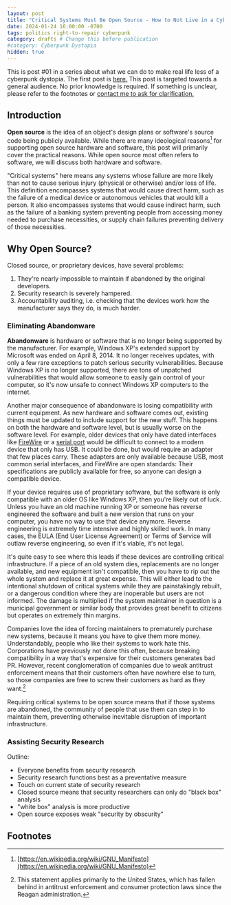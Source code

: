 ```yaml
---
layout: post
title: "Critical Systems Must Be Open Source - How to Not Live in a Cyberpunk Dystopia #01"
date: 2024-01-24 16:00:00 -0700
tags: politics right-to-repair cyberpunk
category: drafts # Change this before publication
#category: Cyberpunk Dystopia
hidden: true
--- 
```

This is post #01 <!-- Edit this AND THE TITLE before posting -->
in a series about what we can do to make real life less 
of a cyberpunk dystopia. The first post is 
[here.](https://sudo-nano.github.io/posts/Cyberpunk-Dystopia-00/) 
This post is targeted towards a general audience. No prior knowledge is required. 
If something is unclear, please refer to the footnotes or [contact me to ask for 
clarification.](https://sudo-nano.github.io/about/)

## Introduction
**Open source** is the idea of an object's design plans or software's source code
being publicly available. While there are many ideological reasons[^1] for supporting
open source hardware and software, this post will primarily cover the practical 
reasons. While open source most often refers to software, we will discuss both hardware
and software. 

"Critical systems" here means any systems whose failure are more likely than not 
to cause serious injury (physical or otherwise) and/or loss of life. This definition
encompasses systems that would cause direct harm, such as the failure of a medical 
device or autonomous vehicles that would kill a person. It also encompasses systems that 
would cause indirect harm, such as the failure of a banking system preventing people 
from accessing money needed to purchase necessities, or supply chain failures 
preventing delivery of those necessities. 

## Why Open Source? 

Closed source, or proprietary devices, have several problems:
1. They're nearly impossible to maintain if abandoned by the original developers.
2. Security research is severely hampered.
3. Accountability auditing, i.e. checking that the devices work how the manufacturer
says they do, is much harder. 

### Eliminating Abandonware 
**Abandonware** is hardware or software that is no longer being supported by the 
manufacturer. For example, Windows XP's extended support by Microsoft was ended 
on April 8, 2014. It no longer receives updates, with only a few rare exceptions 
to patch serious security vulnerabilities. Because Windows XP is no longer supported, 
there are tons of unpatched vulnerabilities that would allow someone to easily gain 
control of your computer, so it's now unsafe to connect Windows XP computers to 
the internet.

Another major consequence of abandonware is losing compatibility with current equipment. 
As new hardware and software comes out, existing things must be updated to include 
support for the new stuff. This happens on both the hardware and software level, 
but is usually worse on the software level. For example, 
older devices that only have dated interfaces like [FireWire](https://en.wikipedia.org/wiki/IEEE_1394)
or a [serial port](https://en.wikipedia.org/wiki/Serial_port) would 
be difficult to connect to a modern device that only has USB. It could be done, 
but would require an adapter that few places carry. These adapters are only available
because USB, most common serial interfaces, and FireWire are open standards: Their
specifications are publicly available for free, so anyone can design a compatible device. 

If your device requires use
of proprietary software, but the software is only compatible with an older OS like 
Windows XP, then you're likely out of luck. Unless you have an old machine running XP or someone
has reverse engineered the software and built a new version that runs on your computer, 
you have no way to use that device anymore. Reverse engineering is extremely time 
intensive and highly skilled work. In many cases, the EULA (End User License Agreement) 
or Terms of Service will outlaw reverse engineering, so even if it's viable, it's not legal. 

It's quite easy to see where this leads if these devices are controlling critical infrastructure. 
If a piece of an old system dies, replacements are no longer available, and new 
equipment isn't compatible, then you have to rip out the whole system and replace
it at great expense. This will either lead to the intentional shutdown of critical 
systems while they are painstakingly rebuilt, or a dangerous condition where they 
are inoperable but users are not informed. The damage is multiplied if the system
maintainer in question is a municipal government or similar body that provides great 
benefit to citizens but operates on extremely thin margins. 

Companies love the idea of forcing maintainers to prematurely purchase new systems, 
because it means you have to give them more money. 
Understandably, people who like their systems to work hate this. Corporations
have previously not done this often, because breaking compatibility in a way that's 
expensive for their customers generates bad PR. However, recent conglomeration
of companies due to weak antitrust enforcement means that their customers often 
have nowhere else to turn, so those companies are free to screw their customers
as hard as they want.[^2]

Requiring critical systems to be open source means that if those systems are abandoned, 
the community of people that use them can step in to maintain them, preventing otherwise
inevitable disruption of important infrastructure. 


### Assisting Security Research 
Outline: 
- Everyone benefits from security research 
- Security research functions best as a preventative measure 
- Touch on current state of security research 
- Closed source means that security researchers can only do "black box" analysis
- "white box" analysis is more productive 
- Open source exposes weak "security by obscurity"

## Footnotes

[^1]: [https://en.wikipedia.org/wiki/GNU_Manifesto](https://en.wikipedia.org/wiki/GNU_Manifesto)
[^2]: This statement applies primarily to the United States, which has fallen behind in antitrust enforcement and consumer protection laws since the Reagan administration.



